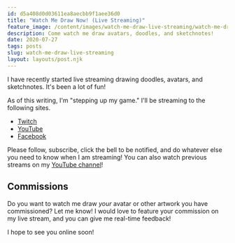 ```yaml
---
id: d5a408d0d03611ea8aecbb9f1aee36d0
title: "Watch Me Draw Now! (Live Streaming)"
feature_image: /content/images/watch-me-draw-live-streaming/watch-me-draw.png
description: Come watch me draw avatars, doodles, and sketchnotes!
date: 2020-07-27
tags: posts
slug: watch-me-draw-live-streaming
layout: layouts/post.njk
---
```


I have recently started live streaming drawing doodles, avatars, and sketchnotes. It's been a lot of fun!

<!-- 
> Next live stream is on August 3, 2020 at 10:30 AM EDT!

<iframe width="560" height="315" src="https://www.youtube.com/embed/lVRpyMzhto8" frameborder="0" allow="accelerometer; autoplay; encrypted-media; gyroscope; picture-in-picture" allowfullscreen></iframe>

-->

As of this writing, I'm "stepping up my game." I'll be streaming to the following sites.

* [Twitch](https://www.twitch.tv/reverentgeek)
* [YouTube](https://www.youtube.com/reverentgeek)
* [Facebook](https://www.facebook.com/rdneal)

Please follow, subscribe, click the bell to be notified, and do whatever else you need to know when I am streaming! You can also watch previous streams on my [YouTube channel](https://www.youtube.com/reverentgeek)!

## Commissions

Do you want to watch me draw _your_ avatar or other artwork you have commissioned? Let me know! I would love to feature your commission on my live stream, and you can give me real-time feedback!

I hope to see you online soon!
